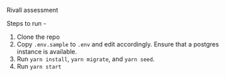 Rivall assessment

Steps to run -
1. Clone the repo
2. Copy `.env.sample` to `.env` and edit accordingly. Ensure that a postgres instance is available.
3. Run `yarn install`, `yarn migrate`, and `yarn seed`.
4. Run `yarn start`